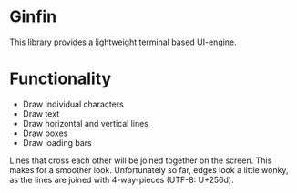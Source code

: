# Ginfin

This library provides a lightweight terminal based UI-engine.

# Functionality
- Draw Individual characters
- Draw text
- Draw horizontal and vertical lines
- Draw boxes
- Draw loading bars

Lines that cross each other will be joined together on the screen.
This makes for a smoother look.
Unfortunately so far, edges look a little wonky, as the lines are joined with 4-way-pieces (UTF-8: U+256d).
